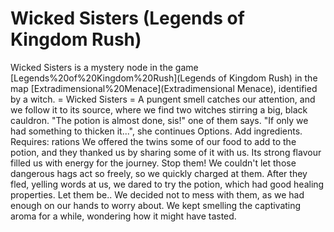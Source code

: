 # Wicked Sisters (Legends of Kingdom Rush)

Wicked Sisters is a mystery node in the game [Legends%20of%20Kingdom%20Rush](Legends of Kingdom Rush) in the map [Extradimensional%20Menace](Extradimensional Menace), identified by a witch.
= Wicked Sisters =
A pungent smell catches our attention, and we follow it to its source, where we find two witches stirring a big, black cauldron.
"The potion is almost done, sis!" one of them says.
"If only we had something to thicken it...", she continues
Options.
Add ingredients.
Requires: rations
We offered the twins some of our food to add to the potion, and they thanked us by sharing some of it with us.
Its strong flavour filled us with energy for the journey.
Stop them!
We couldn't let those dangerous hags act so freely, so we quickly charged at them.
After they fled, yelling words at us, we dared to try the potion, which had good healing properties.
Let them be..
We decided not to mess with them, as we had enough on our hands to worry about.
We kept smelling the captivating aroma for a while, wondering how it might have tasted.